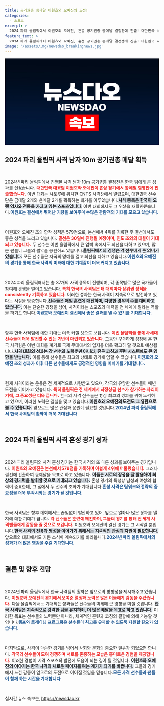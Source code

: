 ```yaml
---
title: 공기권총 동메달 이원호와 오예진의 도전!
categories:
  - 스포츠
excerpt: >
  2024 파리 올림픽에서 이원호와 오예진, 혼성 공기권총 동메달 결정전에 진출! 대한민국 사격팀의 금메달 목표가 더욱 가까워지며, 긴장감 넘치는 결전을 앞두고 있다. 클릭하면 더 exciting한 소식이 기다립니다!
feature_text: >
  2024 파리 올림픽에서 이원호와 오예진, 혼성 공기권총 동메달 결정전에 진출! 대한민국 사격팀의 금메달 목표가 더욱 가까워지며, 긴장감 넘치는 결전을 앞두고 있다. 클릭하면 더 exciting한 소식이 기다립니다!
image: '/assets/img/newsdao_breakingnews.jpg'
---
```


<p><img src="/assets/img/newsdao_breakingnews.jpg" alt="ontimetimes 속보" /></p>

<h2 data-ke-size="size26">2024 파리 올림픽 사격 남자 10m 공기권총 메달 획득</h2>

<p data-ke-size="size16">&nbsp;</p>

<p>2024년 파리 올림픽에서 진행된 사격 남자 10m 공기권총 결정전은 한국 팀에게 큰 성과를 안겼습니다. <b><span style="color: #ee2323;">대한민국 대표팀 이원호와 오예진이 혼성 경기에서 동메달 결정전에 진출했습니다.</span></b> 이번 대회는 샤토루에 위치한 CNTS 사격장에서 열렸으며, 대한민국 선수단은 금메달 2개와 은메달 2개를 획득하는 쾌거를 이루었습니다.<b><span style="background-color: #21538527;">사격 종목은 한국이 오랜 역사와 전통을 가지고 있는 스포츠입니다.</span></b> 이번 대회에서도 그 위상을 재확인했습니다.<b><span style="color: #1a5490;">이원호는 결선에서 뛰어난 기량을 보여주며 수많은 관람객의 기대를 모으고 있습니다.</span></b></p>

<p data-ke-size="size16">&nbsp;</p>

<p>이원호와 오예진 조의 합작 성적은 579점으로, 본선에서 4위를 기록한 후 결선에서도 좋은 성적을 노리고 있습니다. <b><span style="color: #ee2323;">결선은 30일에 진행될 예정이며, 인도 조와의 대결이 기대되고 있습니다.</span></b> 두 선수는 이번 올림픽에서 큰 압박 속에서도 최선을 다하고 있으며, 많은 팬들이 그들의 활약을 응원하고 있습니다.<b><span style="background-color: #21538527;">올림픽에서의 경쟁은 각 선수에게 큰 의미가 있습니다.</span></b> 모든 선수들은 자국의 명예를 걸고 최선을 다하고 있습니다.<b><span style="color: #1a5490;">이원호와 오예진의 경기를 통해 한국 사격의 미래에 대한 기대감이 더욱 커지고 있습니다.</span></b></p>

<p data-ke-size="size16">&nbsp;</p>

<p>2024 파리 올림픽에서는 총 37개의 사격 종목이 진행되며, 각 종목별로 많은 국가들이 참여해 경쟁을 벌이고 있습니다. <b><span style="color: #ee2323;">특히 한국의 사격팀은 매 대회마다 상위권 성적을 consistently 기록하고 있습니다.</span></b> 이러한 성과는 한국 사격이 지속적으로 발전하고 있다는 사실을 방증합니다.<b><span style="background-color: #21538527;">선수들은 매일 훈련에 매진하며, 다양한 경우의 수를 대비하고 있습니다.</span></b> 이는 단순한 경쟁을 넘어, 사격이라는 스포츠의 매력을 전 세계에 알리는 역할을 하기도 합니다.<b><span style="color: #1a5490;">이원호와 오예진이 결선에서 좋은 결과를 낼 수 있기를 기대합니다.</span></b></p>

<p data-ke-size="size16">&nbsp;</p>

<p>향후 한국 사격팀에 대한 기대는 더욱 커질 것으로 보입니다. <b><span style="color: #ee2323;">이번 올림픽을 통해 차세대 선수들이 더욱 발전할 수 있는 기반이 마련되고 있습니다.</span></b> 그동안 꾸준하게 성장해 온 한국 사격팀은 이번 대회를 계기로 국제 무대에서의 입지를 더욱 확고히 할 것으로 예상됩니다.<b><span style="background-color: #21538527;">사격 대회의 성과는 각 선수의 노력뿐만 아니라, 전문 코칭과 훈련 시스템에도 큰 영향을 받습니다.</span></b> 이를 통해 선수들은 최고의 상태로 경기에 임할 수 있습니다.<b><span style="color: #1a5490;">이원호와 오예진 조의 성과가 이후 다른 선수들에게도 긍정적인 영향을 미치기를 기대합니다.</span></b></p>

<p data-ke-size="size16">&nbsp;</p>

<p>현재 사격이라는 운동은 전 세계적으로 사랑받고 있으며, 각국의 유망한 선수들이 매년 도전을 이어가고 있습니다. <b><span style="color: #ee2323;">특히 올림픽은 전 세계에서 최정상급 선수가 참가하는 자리이기에, 그 중요성은 더욱 큽니다.</span></b> 한국의 사격 선수들은 항상 최고의 성과를 위해 노력하고 있으며, 이러한 노력은 결실을 맺고 있습니다.<b><span style="background-color: #21538527;">이원호와 오예진의 도전도 그 일환으로 볼 수 있습니다.</span></b> 앞으로도 많은 관심과 응원이 필요할 것입니다.<b><span style="color: #1a5490;">2024년 파리 올림픽에서 한국 사격팀의 활약이 더욱 기대됩니다.</span></b></p>

<p data-ke-size="size16">&nbsp;</p>

<h2 data-ke-size="size26">2024 파리 올림픽 사격 혼성 경기 성과</h2>

<p data-ke-size="size16">&nbsp;</p>

<p>2024 파리 올림픽의 사격 혼성 경기는 한국 사격의 또 다른 성과를 보여주는 경기입니다. <b><span style="color: #ee2323;">이원호와 오예진은 본선에서 579점을 기록하며 아쉽게 4위에 머물렀습니다.</span></b> 그러나 결선에 진출하여 동메달을 목표로 하고 있습니다. <b><span style="background-color: #21538527;">이들은 서로의 장점을 잘 활용하여 최상의 경기력을 발휘할 것으로 기대되고 있습니다.</span></b> 혼성 경기의 특성상 남성과 여성의 협력이 중요한데, 그 점에서 두 선수의 조화가 기대됩니다.<b><span style="color: #1a5490;">혼성 사격은 팀워크와 전략의 중요성을 더욱 부각시키는 경기가 될 것입니다.</span></b></p>

<p data-ke-size="size16">&nbsp;</p>

<p>한국 사격팀은 향후 대회에서도 끊임없이 발전하고 있어, 앞으로 얼마나 많은 성과를 낼지에 대한 기대가 큽니다. <b><span style="color: #ee2323;">각 선수들은 훈련에 매진하며, 그들의 경기를 통해 전 세계 사격팬들에게 감동을 줄 것으로 보입니다.</span></b> 이원호와 오예진의 결선 경기는 그 시작일 뿐입니다.<b><span style="background-color: #21538527;">한국 사격의 전통과 명성을 이어가기 위해서는 지속적인 관심과 지원이 필요합니다.</span></b> 앞으로의 대회에서도 기쁜 소식이 계속되기를 바라봅니다.<b><span style="color: #1a5490;">2024년 파리 올림픽에서의 성과가 더 많은 영감을 주길 기대합니다.</span></b></p>

<p data-ke-size="size16">&nbsp;</p>

<h2 data-ke-size="size26">결론 및 향후 전망</h2>

<p data-ke-size="size16">&nbsp;</p>

<p>2024년 파리 올림픽에서 한국 사격팀의 활약은 앞으로의 방향성을 제시해주고 있습니다. <b><span style="color: #ee2323;">이원호와 오예진의 경기에서 보여준 열정과 노력은 많은 이들에게 감동을 주었습니다.</span></b> 다음 올림픽에서도 기대되는 성과들은 선수들의 미래에 큰 영향을 미칠 것입니다. <b><span style="background-color: #21538527;">한국 사격팀은 지속적으로 강력한 팀을 유지하며, 더 많은 메달을 목표로 하고 있습니다.</span></b> 이러한 목표는 선수들의 노력뿐만 아니라, 체계적인 훈련과 코칭의 결합에 의해 가능할 것입니다.<b><span style="color: #1a5490;">캠프와 트레이닝 프로그램은 선수들이 최고를 유지할 수 있도록 지원할 필요가 있습니다.</span></b></p>

<p data-ke-size="size16">&nbsp;</p>

<p>마지막으로, 사격이 단순한 경기를 넘어서 사회와 문화의 중요한 일부가 되었으면 합니다. <b><span style="color: #ee2323;">각국의 선수들이 모여 경쟁하며 서로를 존중하는 모습은 흥미로운 경험을 제공합니다.</span></b> 이러한 경험이 사격 스포츠의 발전에 도움이 되는 길이 될 것입니다. <b><span style="background-color: #21538527;">이원호와 오예진의 이야기는 한국 사격의 새로운 페이지를 여는 계기가 되기를 바랍니다.</span></b> 그들의 경기에서 느낀 감동이 앞으로의 도전으로 이어질 것임을 믿습니다.<b><span style="color: #1a5490;">모든 사격 선수들과 팬들이 함께 하는 시간을 기대합니다.</span></b> </p>

<p data-ke-size="size16">&nbsp;</p>
실시간 뉴스 속보는, <a href="https://newsdao.kr" rel="dofollow">https://newsdao.kr</a>



